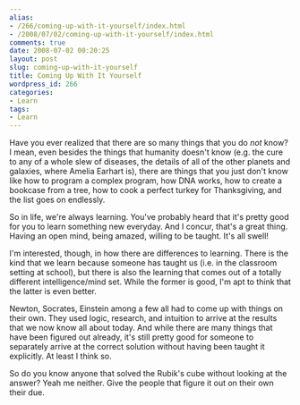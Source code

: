 ```yaml
---
alias:
- /266/coming-up-with-it-yourself/index.html
- /2008/07/02/coming-up-with-it-yourself/index.html
comments: true
date: 2008-07-02 00:20:25
layout: post
slug: coming-up-with-it-yourself
title: Coming Up With It Yourself
wordpress_id: 266
categories:
- Learn
tags:
- Learn
---
```


Have you ever realized that there are so many things that you do _not_ know?  I mean, even besides the things that humanity doesn't know (e.g. the cure to any of a whole slew of diseases, the details of all of the other planets and galaxies, where Amelia Earhart is), there are things that you just don't know like how to program a complex program, how DNA works, how to create a bookcase from a tree, how to cook a perfect turkey for Thanksgiving, and the list goes on endlessly.

So in life, we're always learning.  You've probably heard that it's pretty good for you to learn something new everyday.  And I concur, that's a great thing.  Having an open mind, being amazed, willing to be taught.  It's all swell!

I'm interested, though, in how there are differences to learning.  There is the kind that we learn because someone has taught us (i.e. in the classroom setting at school), but there is also the learning that comes out of a totally different intelligence/mind set.  While the former is good, I'm apt to think that the latter is even better.

Newton, Socrates, Einstein among a few all had to come up with things on their own.  They used logic, research, and intuition to arrive at the results that we now know all about today.  And while there are many things that have been figured out already, it's still pretty good for someone to separately arrive at the correct solution without having been taught it explicitly.  At least I think so.

So do you know anyone that solved the Rubik's cube without looking at the answer?  Yeah me neither.  Give the people that figure it out on their own their due.

